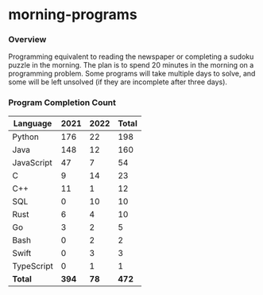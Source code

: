# morning-programs

### Overview

Programming equivalent to reading the newspaper or completing a sudoku puzzle in the morning.  The plan is to spend 20 
minutes in the morning on a programming problem.  Some programs will take multiple days to solve, and some will be left 
unsolved (if they are incomplete after three days).

### Program Completion Count

| Language     | 2021    | 2022    | Total   |
|--------------|---------|---------|---------|
| Python       | 176     | 22      | 198     |
| Java         | 148     | 12      | 160     |
| JavaScript   | 47      | 7       | 54      |
| C            | 9       | 14      | 23      |
| C++          | 11      | 1       | 12      |
| SQL          | 0       | 10      | 10      |
| Rust         | 6       | 4       | 10      |
| Go           | 3       | 2       | 5       |
| Bash         | 0       | 2       | 2       |
| Swift        | 0       | 3       | 3       |
| TypeScript   | 0       | 1       | 1       |
| **Total**    | **394** | **78**  | **472** |
